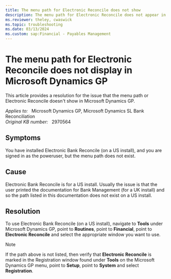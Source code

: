 ```yaml
---
title: The menu path for Electronic Reconcile does not show
description: The menu path for Electronic Reconcile does not appear in Microsoft Dynamics GP. Provides a resolution.
ms.reviewer: theley, cwaswick
ms.topic: troubleshooting
ms.date: 03/13/2024
ms.custom: sap:Financial - Payables Management
---
```

# The menu path for Electronic Reconcile does not display in Microsoft Dynamics GP

This article provides a resolution for the issue that the menu path or Electronic Reconcile doesn't show in Microsoft Dynamics GP.

_Applies to:_ &nbsp; Microsoft Dynamics GP, Microsoft Dynamics SL Bank Reconciliation  
_Original KB number:_ &nbsp; 2970564

## Symptoms

You have installed Electronic Bank Reconcile (on a US install), and you are signed in as the poweruser, but the menu path does not exist.

## Cause

Electronic Bank Reconcile is for a US install. Usually the issue is that the user printed the documentation for Bank Management (for a UK install) and so the path listed in this documentation does not exist on a US install.

## Resolution

To use Electronic Bank Reconcile (on a US install), navigate to **Tools** under Microsoft Dynamics GP, point to **Routines**, point to **Financial**, point to **Electronic Reconcile** and select the appropriate window you want to use.

> [!NOTE]
> If the path above is not listed, then verify that **Electronic Reconcile** is marked in the Registration window found under **Tools** on the Microsoft Dynamics GP menu, point to **Setup**, point to **System** and select **Registration**.
